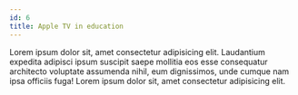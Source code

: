 ```yaml
---
id: 6
title: Apple TV in education
---
```

Lorem ipsum dolor sit, amet consectetur adipisicing elit. Laudantium expedita adipisci ipsum suscipit saepe mollitia eos esse consequatur architecto voluptate assumenda nihil, eum dignissimos, unde cumque nam ipsa officiis fuga! Lorem ipsum dolor sit, amet consectetur adipisicing elit.